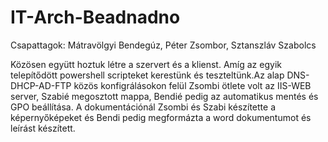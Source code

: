 # IT-Arch-Beadnadno

Csapattagok:
Mátravölgyi Bendegúz,
Péter Zsombor,
Sztanszláv Szabolcs

Közösen együtt hoztuk létre a szervert és a klienst. Amíg az egyik telepítődött powershell scripteket kerestünk és teszteltünk.Az alap DNS-DHCP-AD-FTP közös konfigrálásokon felül Zsombi ötlete volt az IIS-WEB server, Szabié megosztott mappa, Bendié pedig az automatikus mentés és GPO beállítása. A dokumentációnál Zsombi és Szabi készítette a képernyőképeket és Bendi pedig megformázta a word dokumentumot és leírást készített.
